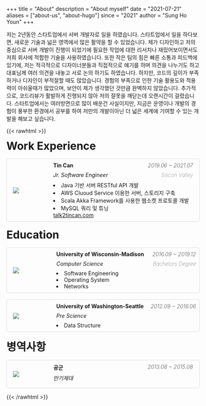 +++
title = "About"
description = "About myself"
date = "2021-07-21"
aliases = ["about-us", "about-hugo"]
since = "2021"
author = "Sung Ho Youn"
+++

저는 2년동안 스타트업에서 서버 개발자로 일을 하였습니다. 스타트업에서 일을 하다보면, 새로운 기술과 넓은 영역에서 많은 활약을 할 수 있었습니다. 
제가 디자인하고 저의 중심으로 서버 개발이 진행이 되었기에 필요한 작업에 대한 리서치나 재밌어보이면서도 저희 회사에 적합한 기술을 사용하였습니다. 
또한 작은 팀의 힘은 빠른 소통과 피드백에 있기에, 저는 적극적으로 디자이너분들과 직접적으로 얘기를 하며 의견을 나누기도 하고 대표님께 여러 의견을 내놓고 서로 논의 하기도 하였습니다. 
하지만, 코드의 깊이가 부족하거나 디자인이 부적절할 때도 많았습니다. 경험의 부족으로 인한 기술 활용도와 적용력이 아쉬울때가 많았으며, 보안이 제가 생각했던 것만큼
완벽하지 않았습니다. 추가적으로, 코드리뷰가 활발하게 진행되지 않아 저의 잘못을 깨닫는데 오랜시간이 걸렸습니다. 
스타트업에서는 여러방면으로 많이 배운건 사실이지만, 지금은 운영이나 개발의 경험이 풍부한 환경에서 공부를 하여 저만의 개발이아닌 더 넓은 세계에 기여할 수 있는 개발을 해보고 싶습니다.


{{< rawhtml >}}
<div  style="flex-direction: column; position: relative; ">
    <h1 style="margin: 0 0 16px  0">Work Experience</h1>
    <div style="
    display: flex;
    flex-wrap:wrap;     
    border: 1px solid rgba(0,0,0,.125);
    border-radius: .25rem;
    padding: 8px;">
    <div style="align-self: center; margin:0 8px 0 8px; flex: 0 0 20%;">
            <img src="/images/socialradiocompanylogo.png" class="company-logo"> 
        </div>
        <div style="flex: 0 0 75%  ">
            <h4 style="margin: 0 0 8px  0" >Tin Can <span style="
                float: right;
                font-style: italic;
                font-weight: 200;">2019.06 ~ 2021.07</span> </h6>
            <h6 style="margin: 0 0 8px  0"> Jr. Software Engineer <span style="
                float: right;
                font-style: italic;
                font-weight: 100;">Silicon Valley</span> </h4>
            <li>Java 기반 서버 RESTful API 개발</li>
            <li>AWS Cluoud Service 이용한 서버, 스토리지 구축</li>
            <li>Scala Akka Framework를 사용한 웹소켓 프로토콜 개발</li>
            <li>MySQL 쿼리 및 튜닝</li>
            <a href="https://www.talk2tincan.com" style="margin: 0 0 8px  0">talk2tincan.com</a>
        </div>
    </div>
</div>
<br>
<div  style="flex-direction: column; position: relative; ">
    <h1 style="margin: 0 0 16px  0">Education</h1>
    <div style="
    display: flex;
    flex-wrap:wrap;     
    border: 1px solid rgba(0,0,0,.125);
    border-radius: .25rem;
    padding: 8px;">
    <div style="align-self: center; margin:0 8px 0 8px; flex: 0 0 20%;">
            <img src="/images/wisc_log.svg">
        </div>
        <div style="flex: 0 0 75%; padding-left: 8px">
            <h4 style="margin: 0 0 8px  0" >University of Wisconsin-Madison <span style="
                float: right;
                font-style: italic;
                font-weight: 200;">2016.09 ~ 2019.12</span> </h6>
            <h6 style="margin: 0 0 8px  0">Computer Science<span style="
            float: right;
            font-style: italic;
            font-weight: 100;">Bachelors Degree</span> </h4>
            <li>Software Engineering</li>
            <li>Operating System</li>
            <li>Networks</li>
        </div>
    </div>
    <br>
    <div style="
    display: flex;
    flex-wrap:wrap;     
    border: 1px solid rgba(0,0,0,.125);
    border-radius: .25rem;
    padding: 8px;">
    <div style="align-self: center; margin:0 8px 0 8px; flex: 0 0 20%;">
            <img src="/images/uw_badge.png" class="company-logo">
        </div>
        <div style="flex: 0 0 75%; padding-left: 8px ">
            <h4 style="margin: 0 0 8px  0" >University of Washington-Seattle<span style="
                float: right;
                font-style: italic;
                font-weight: 200;">2012.09 ~ 2016.06</span> </h6>
            <h6 style="margin: 0 0 8px  0"> Pre Science </h4>
            <li>Data Structure</li>
        </div>
</div>
<br>
<div  style="flex-direction: column; position: relative; ">
    <h1 style="margin: 0 0 16px  0">병역사항</h1>
    <div style="
    display: flex;
    flex-wrap:wrap;     
    border: 1px solid rgba(0,0,0,.125);
    border-radius: .25rem;
    padding: 8px;">
    <div style="align-self: center; margin:0 8px 0 8px; flex: 0 0 20%;">
            <img src="/images/rokaf_logo.png">
        </div>
        <div style="flex: 0 0 75%  ">
            <h4 style="margin: 0 0 8px  0" >공군 <span style="
                float: right;
                font-style: italic;
                font-weight: 200;">2013.08 ~ 2015.08</span> </h6>
            <h6 style="margin: 0 0 8px  0">만기제대</h4>
        </div>
    </div>
</div>

{{< /rawhtml >}}
